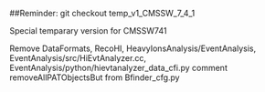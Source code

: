 ##Reminder: git checkout temp_v1_CMSSW_7_4_1

Special temparary version for CMSSW741

Remove DataFormats, RecoHI, HeavyIonsAnalysis/EventAnalysis, EventAnalysis/src/HiEvtAnalyzer.cc, EventAnalysis/python/hievtanalyzer_data_cfi.py 
comment removeAllPATObjectsBut from Bfinder_cfg.py

